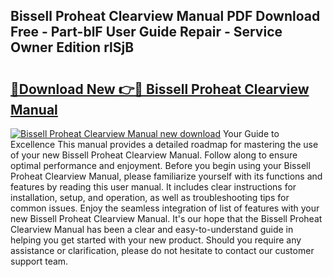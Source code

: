 ## Bissell Proheat Clearview Manual PDF Download Free - Part-blF User Guide Repair - Service Owner Edition rlSjB

# <h2><a href="http://bc34922.oget.top/?id=Bissell+Proheat+Clearview+Manual">🔗Download New 👉🔴 Bissell Proheat Clearview Manual</a></h2>

[![Bissell Proheat Clearview Manual new download](https://i.imgur.com/5g1atiW.png)](http://bc34922.oget.top/?id=Bissell+Proheat+Clearview+Manual)
Your Guide to Excellence This manual provides a detailed roadmap for mastering the use of your new Bissell Proheat Clearview Manual. Follow along to ensure optimal performance and enjoyment. Before you begin using your Bissell Proheat Clearview Manual, please familiarize yourself with its functions and features by reading this user manual. It includes clear instructions for installation, setup, and operation, as well as troubleshooting tips for common issues. Enjoy the seamless integration of list of features with your new Bissell Proheat Clearview Manual. It's our hope that the Bissell Proheat Clearview Manual has been a clear and easy-to-understand guide in helping you get started with your new product. Should you require any assistance or clarification, please do not hesitate to contact our customer support team.
